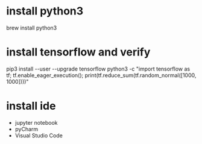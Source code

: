# install python3

brew install python3

# install tensorflow and verify

pip3 install --user --upgrade tensorflow
python3 -c "import tensorflow as tf; tf.enable_eager_execution(); print(tf.reduce_sum(tf.random_normal([1000, 1000])))"

# install ide

- jupyter notebook
- pyCharm
- Visual Studio Code